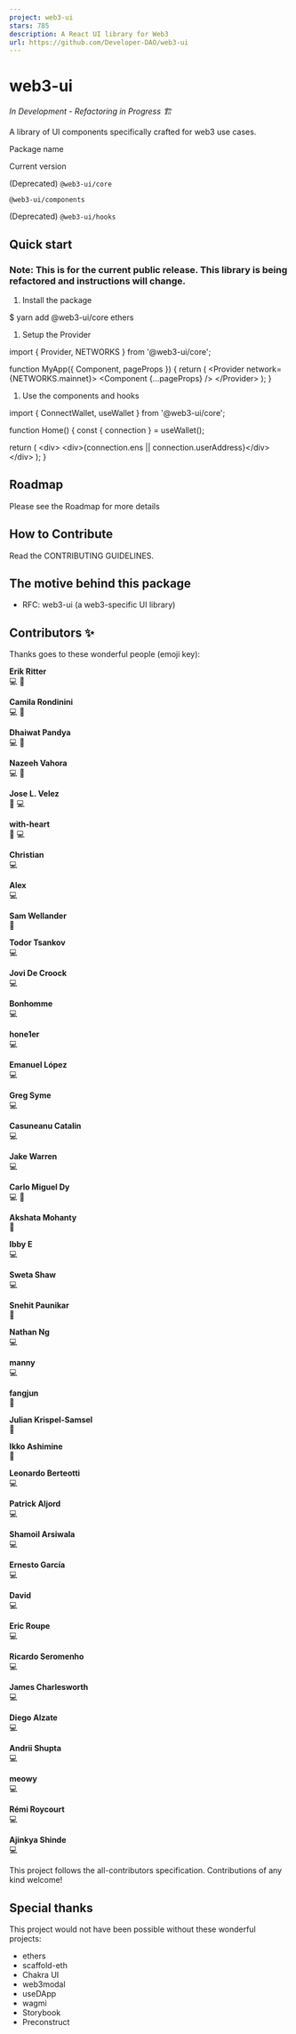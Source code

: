 ```yaml
---
project: web3-ui
stars: 785
description: A React UI library for Web3
url: https://github.com/Developer-DAO/web3-ui
---
```


web3-ui
=======

_In Development - Refactoring in Progress 🏗️_

A library of UI components specifically crafted for web3 use cases.

Package name

Current version

(Deprecated) `@web3-ui/core`

`@web3-ui/components`

(Deprecated) `@web3-ui/hooks`

Quick start
-----------

### Note: This is for the current public release. This library is being refactored and instructions will change.

1.  Install the package

$ yarn add @web3-ui/core ethers

1.  Setup the Provider

import { Provider, NETWORKS } from '@web3-ui/core';

function MyApp({ Component, pageProps }) {
  return (
    <Provider network\={NETWORKS.mainnet}\>
      <Component {...pageProps} />
    </Provider\>
  );
}

1.  Use the components and hooks

import { ConnectWallet, useWallet } from '@web3-ui/core';

function Home() {
  const { connection } \= useWallet();

  return (
    <div\>
      <ConnectWallet />
      <div\>{connection.ens || connection.userAddress}</div\>
    </div\>
  );
}

Roadmap
-------

Please see the Roadmap for more details

How to Contribute
-----------------

Read the CONTRIBUTING GUIDELINES.

The motive behind this package
------------------------------

-   RFC: web3-ui (a web3-specific UI library)

Contributors ✨
--------------

Thanks goes to these wonderful people (emoji key):

  
**Erik Ritter**  
💻 👀

  
**Camila Rondinini**  
💻 👀

  
**Dhaiwat Pandya**  
💻 👀

  
**Nazeeh Vahora**  
💻 📖

  
**Jose L. Velez**  
📖 💻

  
**with-heart**  
👀 💻

  
**Christian**  
💻

  
**Alex**  
💻

  
**Sam Wellander**  
📖

  
**Todor Tsankov**  
💻

  
**Jovi De Croock**  
💻

  
**Bonhomme**  
💻

  
**hone1er**  
💻

  
**Emanuel López**  
💻

  
**Greg Syme**  
💻

  
**Casuneanu Catalin**  
💻

  
**Jake Warren**  
💻

  
**Carlo Miguel Dy**  
💻 📖

  
**Akshata Mohanty**  
📖

  
**Ibby E**  
💻

  
**Sweta Shaw**  
💻

  
**Snehit Paunikar**  
📖

  
**Nathan Ng**  
💻

  
**manny**  
💻

  
**fangjun**  
📖

  
**Julian Krispel-Samsel**  
📖

  
**Ikko Ashimine**  
📖

  
**Leonardo Berteotti**  
💻

  
**Patrick Aljord**  
💻

  
**Shamoil Arsiwala**  
💻

  
**Ernesto García**  
💻

  
**David**  
💻

  
**Eric Roupe**  
💻

  
**Ricardo Seromenho**  
💻

  
**James Charlesworth**  
💻

  
**Diego Alzate**  
💻

  
**Andrii Shupta**  
💻

  
**meowy**  
💻

  
**Rémi Roycourt**  
💻

  
**Ajinkya Shinde**  
💻

This project follows the all-contributors specification. Contributions of any kind welcome!

Special thanks
--------------

This project would not have been possible without these wonderful projects:

-   ethers
-   scaffold-eth
-   Chakra UI
-   web3modal
-   useDApp
-   wagmi
-   Storybook
-   Preconstruct
